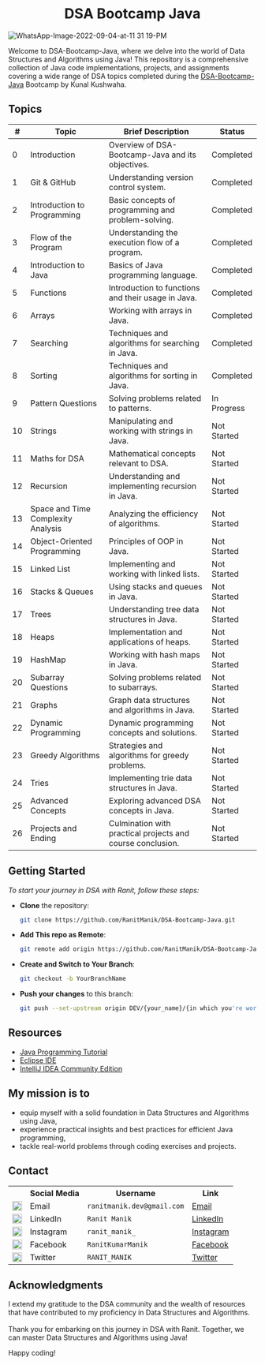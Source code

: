 <div align="center">
 <h1>DSA Bootcamp Java</h1>
</div> 

![WhatsApp-Image-2022-09-04-at-11 31 19-PM](https://github.com/RanitManik/DSAwithRanit/assets/138437760/729510b5-16c7-446d-9aa3-33402e385303)

Welcome to DSA-Bootcamp-Java, where we delve into the world of Data Structures and Algorithms using Java! This
repository is a comprehensive collection of Java code implementations, projects, and assignments covering a wide range
of DSA topics completed during
the [DSA-Bootcamp-Java](https://youtube.com/playlist?list=PL9gnSGHSqcnr_DxHsP7AW9ftq0AtAyYqJ&si=gh8cviNOehm7eT8R)
Bootcamp by Kunal Kushwaha.

## Topics

| #  | Topic                              | Brief Description                                          | Status      |
|----|------------------------------------|------------------------------------------------------------|-------------|
| 0  | Introduction                       | Overview of DSA-Bootcamp-Java and its objectives.          | Completed   |
| 1  | Git & GitHub                       | Understanding version control system.                      | Completed   |
| 2  | Introduction to Programming        | Basic concepts of programming and problem-solving.         | Completed   |
| 3  | Flow of the Program                | Understanding the execution flow of a program.             | Completed   |
| 4  | Introduction to Java               | Basics of Java programming language.                       | Completed   |
| 5  | Functions                          | Introduction to functions and their usage in Java.         | Completed   |
| 6  | Arrays                             | Working with arrays in Java.                               | Completed   |
| 7  | Searching                          | Techniques and algorithms for searching in Java.           | Completed   |
| 8  | Sorting                            | Techniques and algorithms for sorting in Java.             | Completed   |
| 9  | Pattern Questions                  | Solving problems related to patterns.                      | In Progress |
| 10 | Strings                            | Manipulating and working with strings in Java.             | Not Started |
| 11 | Maths for DSA                      | Mathematical concepts relevant to DSA.                     | Not Started |
| 12 | Recursion                          | Understanding and implementing recursion in Java.          | Not Started |
| 13 | Space and Time Complexity Analysis | Analyzing the efficiency of algorithms.                    | Not Started |
| 14 | Object-Oriented Programming        | Principles of OOP in Java.                                 | Not Started |
| 15 | Linked List                        | Implementing and working with linked lists.                | Not Started |
| 16 | Stacks & Queues                    | Using stacks and queues in Java.                           | Not Started |
| 17 | Trees                              | Understanding tree data structures in Java.                | Not Started |
| 18 | Heaps                              | Implementation and applications of heaps.                  | Not Started |
| 19 | HashMap                            | Working with hash maps in Java.                            | Not Started |
| 20 | Subarray Questions                 | Solving problems related to subarrays.                     | Not Started |
| 21 | Graphs                             | Graph data structures and algorithms in Java.              | Not Started |
| 22 | Dynamic Programming                | Dynamic programming concepts and solutions.                | Not Started |
| 23 | Greedy Algorithms                  | Strategies and algorithms for greedy problems.             | Not Started |
| 24 | Tries                              | Implementing trie data structures in Java.                 | Not Started |
| 25 | Advanced Concepts                  | Exploring advanced DSA concepts in Java.                   | Not Started |
| 26 | Projects and Ending                | Culmination with practical projects and course conclusion. | Not Started |

## Getting Started

_To start your journey in DSA with Ranit, follow these steps:_

- **Clone** the repository:

  ```bash
  git clone https://github.com/RanitManik/DSA-Bootcamp-Java.git
  ```

- **Add This repo as Remote**:

   ```bash
   git remote add origin https://github.com/RanitManik/DSA-Bootcamp-Java.git
   ```

- **Create and Switch to Your Branch**:

   ```bash
   git checkout -b YourBranchName
   ```

- **Push your changes** to this branch:

   ```bash
   git push --set-upstream origin DEV/{your_name}/{in which you're working on}
   ```

<!-- CONTACT -->

## Resources

* [Java Programming Tutorial](https://youtube.com/playlist?list=PL9gnSGHSqcnr_DxHsP7AW9ftq0AtAyYqJ&si=vqJ3knXgQfLjig82)
* [Eclipse IDE](https://www.eclipse.org/downloads/)
* [IntelliJ IDEA Community Edition](https://www.jetbrains.com/idea/download/)

## My mission is to

- equip myself with a solid foundation in Data Structures and Algorithms using Java,
- experience practical insights and best practices for efficient Java programming,
- tackle real-world problems through coding exercises and projects.

## Contact

<table>
  <tr>
    <th></th>
    <th>Social Media</th>
    <th>Username</th>
    <th>Link</th>
  </tr>
  <tr>
    <td><img src="https://cdn4.iconfinder.com/data/icons/social-media-logos-6/512/112-gmail_email_mail-512.png" width="20" /></td>
    <td>Email</td>
    <td><code>ranitmanik.dev@gmail.com</code></td>
    <td><a href="mailto:ranitmanik.dev@gmail.com" target="_blank">Email</a></td>
  </tr>
  <tr>
    <td><img src="https://upload.wikimedia.org/wikipedia/commons/thumb/c/ca/LinkedIn_logo_initials.png/480px-LinkedIn_logo_initials.png" width="20" /></td>
    <td>LinkedIn</td>
    <td><code>Ranit Manik</code></td>
    <td><a href="https://www.linkedin.com/in/ranit-manik/" target="_blank">LinkedIn</a></td>
  </tr>
  <tr>
    <td><img src="https://upload.wikimedia.org/wikipedia/commons/thumb/a/a5/Instagram_icon.png/600px-Instagram_icon.png" width="20" /></td>
    <td>Instagram</td>
    <td><code>ranit_manik_</code></td>
    <td><a href="https://www.instagram.com/ranit_manik_/" target="_blank">Instagram</a></td>
  </tr>
  <tr>
    <td><img src="https://upload.wikimedia.org/wikipedia/commons/6/6c/Facebook_Logo_2023.png" width="20" /></td>
    <td>Facebook</td>
    <td><code>RanitKumarManik</code></td>
    <td><a href="https://www.facebook.com/RanitKumarManik/" target="_blank">Facebook</a></td>
  </tr>
  <tr>
    <td><img src="https://upload.wikimedia.org/wikipedia/commons/thumb/6/6f/Logo_of_Twitter.svg/512px-Logo_of_Twitter.svg.png" width="20" /></td>
    <td>Twitter</td>
    <td><code>RANIT_MANIK</code></td>
    <td><a href="https://twitter.com/RANIT_MANIK" target="_blank">Twitter</a></td>
  </tr>
</table>

## Acknowledgments

I extend my gratitude to the DSA community and the wealth of resources that have contributed to my proficiency in Data
Structures and Algorithms.</br>
</br>Thank you for embarking on this journey in DSA with Ranit. Together, we can master Data Structures and Algorithms
using Java!

Happy coding!



